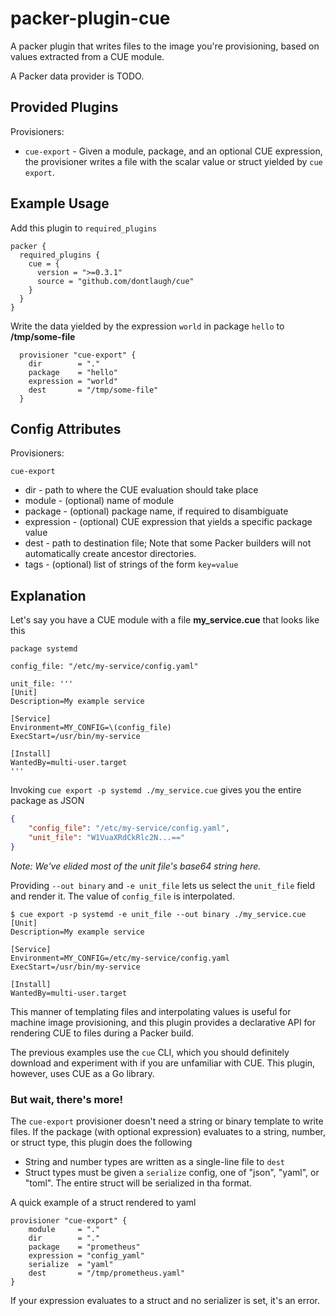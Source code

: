 # packer-plugin-cue

A packer plugin that writes files to the image you're provisioning, based
on values extracted from a CUE module.

A Packer data provider is TODO.

## Provided Plugins

Provisioners:

* `cue-export` - Given a module, package, and an optional CUE expression, the
  provisioner writes a file with the scalar value or struct yielded by `cue export`.

## Example Usage

Add this plugin to `required_plugins`

```hcl
packer {
  required_plugins {
    cue = {
      version = ">=0.3.1"
      source = "github.com/dontlaugh/cue"
    }
  }
}

```

Write the data yielded by the expression `world` in package `hello` to **/tmp/some-file**

```hcl
  provisioner "cue-export" {
    dir        = "."
    package    = "hello"
    expression = "world"
    dest       = "/tmp/some-file"
  }
```

## Config Attributes

Provisioners:

`cue-export`

* dir - path to where the CUE evaluation should take place
* module - (optional) name of module
* package - (optional) package name, if required to disambiguate
* expression - (optional) CUE expression that yields a specific package value
* dest - path to destination file; Note that some Packer builders
  will not automatically create ancestor directories.
* tags - (optional) list of strings of the form `key=value`

## Explanation

Let's say you have a CUE module with a file **my_service.cue** that looks like this

```cue
package systemd

config_file: "/etc/my-service/config.yaml"

unit_file: '''
[Unit]
Description=My example service

[Service]
Environment=MY_CONFIG=\(config_file)
ExecStart=/usr/bin/my-service

[Install]
WantedBy=multi-user.target
'''
```

Invoking `cue export -p systemd ./my_service.cue` gives you the entire package as JSON

```json
{
    "config_file": "/etc/my-service/config.yaml",
    "unit_file": "W1VuaXRdCkRlc2N...=="
}
```
_Note: We've elided most of the unit file's base64 string here._

Providing `--out binary` and `-e unit_file` lets us select the `unit_file`
field and render it. The value of `config_file` is interpolated.

```
$ cue export -p systemd -e unit_file --out binary ./my_service.cue
[Unit]
Description=My example service

[Service]
Environment=MY_CONFIG=/etc/my-service/config.yaml
ExecStart=/usr/bin/my-service

[Install]
WantedBy=multi-user.target
```

This manner of templating files and interpolating values is useful for machine
image provisioning, and this plugin provides a declarative API for rendering CUE
to files during a Packer build.

The previous examples use the `cue` CLI, which you should definitely download
and experiment with if you are unfamiliar with CUE. This plugin, however, uses
CUE as a Go library.

### But wait, there's more!

The `cue-export` provisioner doesn't need a string or binary template to write
files. If the package (with optional expression) evaluates  to a string, number,
or struct type, this plugin does the following

* String and number types are written as a single-line file to `dest`
* Struct types must be given a `serialize` config, one of "json", "yaml",
  or "toml". The entire struct will be serialized in tha format.

A quick example of a struct rendered to yaml

```hcl
provisioner "cue-export" {
    module     = "."
    dir        = "."
    package    = "prometheus"
    expression = "config_yaml"
    serialize  = "yaml"
    dest       = "/tmp/prometheus.yaml"
}
```

If your expression evaluates to a struct and no serializer is set, it's an error.

